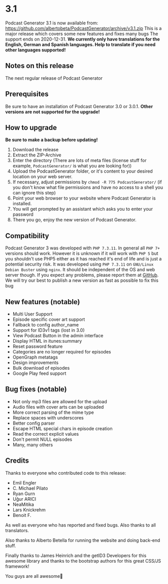 # 3.1
Podcast Generator 3.1 is now available from: https://github.com/albertobeta/PodcastGenerator/archive/v3.1.zip
This is a major release which covers some new features and fixes many bugs
The support ends on 2020-12-31.
**We currently only have translations for the English, German and Spanish languages. Help to translate if you need other languages supported!**

## Notes on this release
The next regular release of Podcast Generator

## Prerequisites
Be sure to have an installation of Podcast Generator 3.0 or 3.0.1.
**Other versions are not supported for the upgrade!**

## How to upgrade
**Be sure to make a backup before updating!**
1. Download the release
2. Extract the ZIP-Archive
3. Enter the directory (There are lots of meta files (license stuff for example, `PodcastGenerator/` is what you are looking for))
4. Upload the PodcastGenerator folder, or it's content to your desired location on your web server.
5. If necessary, adjust permissions by `chmod -R 775 PodcastGenerator/` (if you don't know what file permissions and have no access to a shell you can ignore this step)
6. Point your web browser to your website where Podcast Generator is installed.
7. You will get prompted by an assistant which asks you to enter your password
8. There you go, enjoy the new version of Podcast Generator.

## Compatibility
Podcast Generator 3 was developed with `PHP 7.3.11`. In general all `PHP 7+` versions should work. However it is unknown if it will work with `PHP 5` but you shouldn't use PHP5 either as it has reached it's end of life and is just a potential security risk.
It was developed using `PHP 7.3.11` on `GNU/Linux Debian Buster` using `nginx`. It should be independent of the OS and web server though. If you expect any problems, please report them at [GitHub](https://github.com/PodcastGenerator/PodcastGenerator/issues). We will try our best to publish a new version as fast as possible to fix this bug

## New features (notable)
* Multi User Support
* Episode specific cover art support
* Fallback to config author_name
* Support for ID3v1 tags (lost in 3.0)
* View Podcast Button in the admin interface
* Display HTML in itunes:summary
* Reset password feature
* Categories are no longer required for episodes
* OpenGraph metatags
* Design improvements
* Bulk download of episodes
* Google Play feed support

## Bug fixes (notable)
* Not only mp3 files are allowed for the upload
* Audio files with cover arts can be uploaded
* More correct parsing of the mime type
* Replace spaces with underscores
* Better config parser
* Escape HTML special chars in episode creation
* Read the correct explicit values
* Don't permit NULL episodes
* Many, many others

## Credits
Thanks to everyone who contributed code to this release:
* Emil Engler
* C. Michael Pilato
* Ryan Gurn
* Uğur ARICI
* NeaMitika
* Lars Knickrehm
* Benoit F.

As well as everyone who has reported and fixed bugs.
Also thanks to all translators.

Also thanks to Alberto Betella for running the website and doing back-end stuff.

Finally thanks to James Heinrich and the getID3 Developers for this awesome library and thanks to the bootstrap authors for this great CSS/JS framework!

You guys are all awesome🚀
